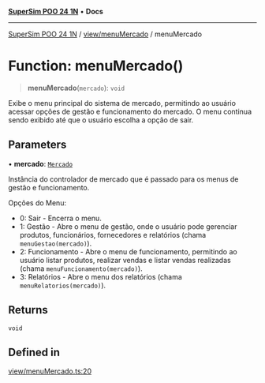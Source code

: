[**SuperSim POO 24 1N**](../../../README.md) • **Docs**

***

[SuperSim POO 24 1N](../../../modules.md) / [view/menuMercado](../README.md) / menuMercado

# Function: menuMercado()

> **menuMercado**(`mercado`): `void`

Exibe o menu principal do sistema de mercado, permitindo ao usuário acessar opções de gestão e funcionamento do mercado.
O menu continua sendo exibido até que o usuário escolha a opção de sair.

## Parameters

• **mercado**: [`Mercado`](../../../controllers/Mercado/classes/Mercado.md)

Instância do controlador de mercado que é passado para os menus de gestão e funcionamento.

Opções do Menu:
- 0: Sair - Encerra o menu.
- 1: Gestão - Abre o menu de gestão, onde o usuário pode gerenciar produtos, funcionários, fornecedores e relatórios (chama `menuGestao(mercado)`).
- 2: Funcionamento - Abre o menu de funcionamento, permitindo ao usuário listar produtos, realizar vendas e listar vendas realizadas (chama `menuFuncionamento(mercado)`).
- 3: Relatórios - Abre o menu dos relatórios (chama `menuRelatorios(mercado)`).

## Returns

`void`

## Defined in

[view/menuMercado.ts:20](https://github.com/AdrianFeijoFagundes/SuperSim-POO-24-1N/blob/b30de4c87eeff268a1622cc54394a69b4c60173b/src/view/menuMercado.ts#L20)
